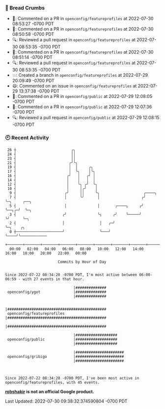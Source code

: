 ### 🍞 Bread Crumbs

 * 💬: Commented on a PR in  `openconfig/featureprofiles` at 2022-07-30 08:53:27 -0700 PDT
 * 💬: Commented on a PR in  `openconfig/featureprofiles` at 2022-07-30 08:50:58 -0700 PDT
 * 🔍: Reviewed a pull request in  `openconfig/featureprofiles` at 2022-07-30 08:53:35 -0700 PDT
 * 💬: Commented on a PR in  `openconfig/featureprofiles` at 2022-07-30 08:51:14 -0700 PDT
 * 🔍: Reviewed a pull request in  `openconfig/featureprofiles` at 2022-07-30 08:53:35 -0700 PDT
 * 💥: Created a branch in `openconfig/featureprofiles` at 2022-07-29 20:09:49 -0700 PDT
 * 😃: Commented on an issue in `openconfig/featureprofiles` at 2022-07-29 13:37:38 -0700 PDT
 * 💬: Commented on a PR in  `openconfig/public` at 2022-07-29 12:08:05 -0700 PDT
 * 💬: Commented on a PR in  `openconfig/public` at 2022-07-29 12:07:36 -0700 PDT
 * 🔍: Reviewed a pull request in  `openconfig/public` at 2022-07-29 12:08:15 -0700 PDT

### 🕘 Recent Activity
```
 26 ┼                         ╭╮
 24 ┤                         ││
 23 ┤                         ││
 21 ┤                        ╭╯╰╮
 19 ┤                        │  │     ╭╮
 17 ┤                        │  ╰╮    │╰╮
 16 ┤                       ╭╯   │   ╭╯ │
 14 ┤                       │    │   │  │
 12 ┤                       │    ╰╮ ╭╯  ╰╮
 10 ┤                       │     │╭╯    │
  9 ┤                      ╭╯     ││     ╰╮                    ╭────╮
  7 ┤                      │      ╰╯      │                   ╭╯    ╰─╮     ╭──╮
  5 ┤                      │              │       ╭────╮     ╭╯       ╰──╮╭─╯  ╰─╮
  3 ┤                     ╭╯              ╰╮     ╭╯    ╰─────╯           ╰╯      ╰─╮
  2 ┤                     │                │   ╭─╯                                 ╰─╮    ╭╮
  0 ┼─────────────────────╯                ╰───╯                                     ╰────╯╰────────────
    +───────+───────+───────+───────+───────+───────+───────+───────+───────+───────+───────+───────+────
  00:00   02:00   04:00   06:00   08:00   10:00   12:00   14:00   16:00   18:00   20:00   22:00   00:00   

						Commits by Hour of Day


Since 2022-07-22 08:34:20 -0700 PDT, I'm most active between 06:00-06:59 - with 27 events in that hour.

```



```
                               |##############
 openconfig/ygot               |##############
                               |##############

                               |#############################################
 openconfig/featureprofiles    |#############################################
                               |#############################################

                               |###################
 openconfig/public             |###################
                               |###################

                               |######################
 openconfig/gribigo            |######################
                               |######################



Since 2022-07-22 08:34:20 -0700 PDT, I've been most active in openconfig/featureprofiles, with 45 events.

```
**[robshakir](mailto:robjs@google.com) is not an official Google product.**  


Last Updated: 2022-07-30 09:38:32.374590804 -0700 PDT
